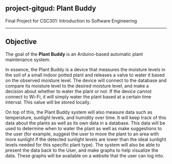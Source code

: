## project-gitgud: Plant Buddy
Final Project for CSC301: Introduction to Software Engineering

----
## Objective
The goal of the **Plant Buddy** is an Arduino-based automatic plant maintenance system.

In essence, the Plant Buddy is a device that measures the moisture levels in the soil of a small indoor potted plant and releases a valve to water it based on the observed moisture level. The device will connect to the database and compare its moisture level to the desired moisture level, and make a decision about whether to water the plant or not. If the device cannot connect to Wi-Fi, it will simply water the plant based at a certain time interval. This value will be stored locally.

On top of this, the Plant Buddy system will also measure data such as temperature, sunlight levels, and humidity over time. It will keep track of this data about the plants as well as its own data in a database. This data will be used to determine when to water the plant as well as make suggestions to the user (for example, suggest the user to move the plant to an area with more sunlight if the detected sunlight levels are lower than the ideal sunlight levels needed for this specific plant type). The system will also be able to present the data back to the User, and make graphs to help visualize the data. These graphs will be available on a website that the user can log into.

